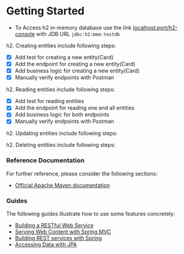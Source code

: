 # Getting Started

* To Access h2 in-memory database use the link [localhost:port/h2-console](http://localhost:port/h2-console) with JDB URL `jdbc:h2:mem:testdb`

h2. Creating entities include following steps:
- [X] Add test for creating a new entity(Card)
- [X] Add the endpoint for creating a new entity(Card)
- [X] Add business logic for creating a new entity(Card)
- [X] Manually verify endpoints with Postman

h2. Reading entities include following steps:
- [X] Add test for reading entities
- [X] Add the endpoint for reading one and all entities
- [X] Add business logic for both endpoints
- [X] Manually verify endpoints with Postman

h2. Updating entities include following steps:

h2. Deleting entities include following steps:

### Reference Documentation
For further reference, please consider the following sections:

* [Official Apache Maven documentation](https://maven.apache.org/guides/index.html)

### Guides
The following guides illustrate how to use some features concretely:

* [Building a RESTful Web Service](https://spring.io/guides/gs/rest-service/)
* [Serving Web Content with Spring MVC](https://spring.io/guides/gs/serving-web-content/)
* [Building REST services with Spring](https://spring.io/guides/tutorials/bookmarks/)
* [Accessing Data with JPA](https://spring.io/guides/gs/accessing-data-jpa/)

